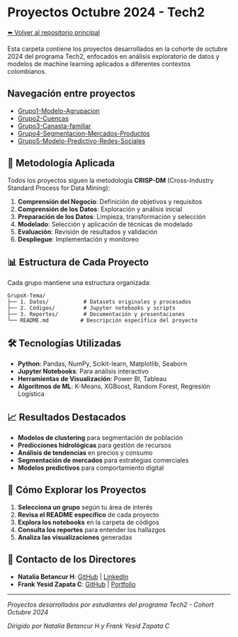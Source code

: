 # Proyectos Octubre 2024 - Tech2

[⬅️ Volver al repositorio principal](/)

Esta carpeta contiene los proyectos desarrollados en la cohorte de octubre 2024 del programa Tech2, enfocados en análisis exploratorio de datos y modelos de machine learning aplicados a diferentes contextos colombianos.

## Navegación entre proyectos

- [Grupo1-Modelo-Agrupacion](/Proyectos_2024_Octubre/Grupo1-Modelo-Agrupacion)
- [Grupo2-Cuencas](/Proyectos_2024_Octubre/Grupo2-Cuencas)
- [Grupo3-Canasta-familiar](/Proyectos_2024_Octubre/Grupo3-Canasta-familiar)
- [Grupo4-Segmentacion-Mercados-Productos](/Proyectos_2024_Octubre/Grupo4-Segmentacion-Mercados-Productos)
- [Grupo5-Modelo-Predictivo-Redes-Sociales](/Proyectos_2024_Octubre/Grupo5-Modelo-Predictivo-Redes-Sociales)

## 🎯 Metodología Aplicada

Todos los proyectos siguen la metodología **CRISP-DM** (Cross-Industry Standard Process for Data Mining):

1. **Comprensión del Negocio**: Definición de objetivos y requisitos
2. **Comprensión de los Datos**: Exploración y análisis inicial
3. **Preparación de los Datos**: Limpieza, transformación y selección
4. **Modelado**: Selección y aplicación de técnicas de modelado
5. **Evaluación**: Revisión de resultados y validación
6. **Despliegue**: Implementación y monitoreo

## 📊 Estructura de Cada Proyecto

Cada grupo mantiene una estructura organizada:

```
GrupoX-Tema/
├── 1. Datos/           # Datasets originales y procesados
├── 2. Códigos/         # Jupyter notebooks y scripts
├── 3. Reportes/        # Documentación y presentaciones
└── README.md          # Descripción específica del proyecto
```

## 🛠️ Tecnologías Utilizadas

- **Python**: Pandas, NumPy, Scikit-learn, Matplotlib, Seaborn
- **Jupyter Notebooks**: Para análisis interactivo
- **Herramientas de Visualización**: Power BI, Tableau
- **Algoritmos de ML**: K-Means, XGBoost, Random Forest, Regresión Logística

## 📈 Resultados Destacados

- **Modelos de clustering** para segmentación de población
- **Predicciones hidrológicas** para gestión de recursos
- **Análisis de tendencias** en precios y consumo
- **Segmentación de mercados** para estrategias comerciales
- **Modelos predictivos** para comportamiento digital

## 🚀 Cómo Explorar los Proyectos

1. **Selecciona un grupo** según tu área de interés
2. **Revisa el README específico** de cada proyecto
3. **Explora los notebooks** en la carpeta de códigos
4. **Consulta los reportes** para entender los hallazgos
5. **Analiza las visualizaciones** generadas

## 🤝 Contacto de los Directores

- **Natalia Betancur H**: [GitHub](https://github.com/NataliaBetancurH) | [LinkedIn](https://www.linkedin.com/in/nataliabetancurh)
- **Frank Yesid Zapata C**: [GitHub](https://github.com/FrankYesid) | [Portfolio](https://responsive-portfolio-fyzapatac.netlify.app/)

---

*Proyectos desarrollados por estudiantes del programa Tech2 - Cohort Octubre 2024*

*Dirigido por Natalia Betancur H y Frank Yesid Zapata C* 